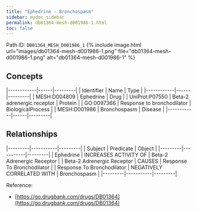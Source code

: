 ```yaml
---
title: "Ephedrine - Bronchospasm"
sidebar: mydoc_sidebar
permalink: db01364-mesh-d001986-1.html
toc: false 
---
```



Path ID: `DB01364_MESH_D001986_1`
{% include image.html url="images/db01364-mesh-d001986-1.png" file="db01364-mesh-d001986-1.png" alt="db01364-mesh-d001986-1" %}

## Concepts

|------------|------|---------|
| Identifier | Name | Type    |
|------------|------|---------|
| MESH:D004809 | Ephedrine | Drug |
| UniProt:P07550 | Beta-2 adrenergic receptor | Protein |
| GO:0097366 | Response to bronchodilator | BiologicalProcess |
| MESH:D001986 | Bronchospasm | Disease |
|------------|------|---------|

## Relationships

|---------|-----------|---------|
| Subject | Predicate | Object  |
|---------|-----------|---------|
| Ephedrine | INCREASES ACTIVITY OF | Beta-2 Adrenergic Receptor |
| Beta-2 Adrenergic Receptor | CAUSES | Response To Bronchodilator |
| Response To Bronchodilator | NEGATIVELY CORRELATED WITH | Bronchospasm |
|---------|-----------|---------|

Reference: 
  - [https://go.drugbank.com/drugs/DB01364](https://go.drugbank.com/drugs/DB01364)
